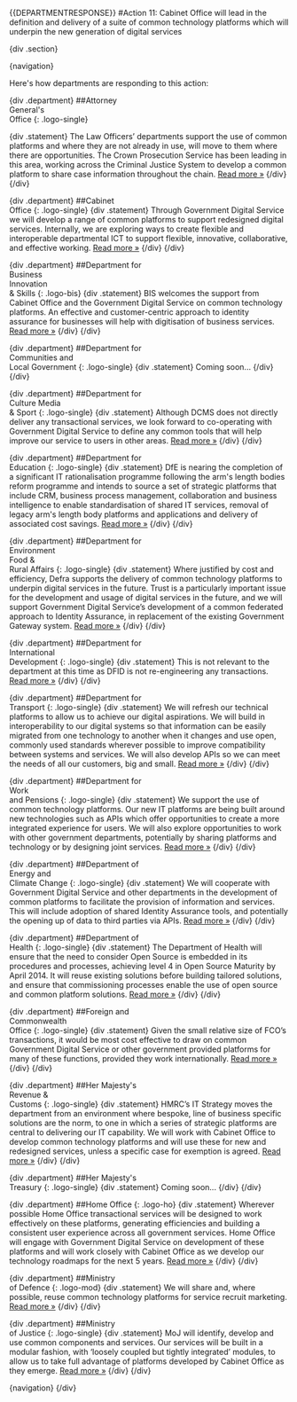 {{DEPARTMENTRESPONSE}}
#Action 11: Cabinet Office will lead in the definition and delivery of a suite of common technology platforms which will underpin the new generation of digital services

{div .section}

{navigation}

Here's how departments are responding to this action:



{div .department}
##Attorney <br> General's <br> Office
{: .logo-single}

{div .statement}
The Law Officers’ departments support the use of common platforms and where they are not already in use, will move to them where there are opportunities. The Crown Prosecution Service has been leading in this area, working across the Criminal Justice System to develop a common platform to share case information throughout the chain. [Read more »](https://www.gov.uk/government/publications/law-officers-departments-digital-strategy)
{/div}
{/div}

{div .department}
##Cabinet<br>Office
{: .logo-single}
{div .statement}
Through Government Digital Service we will develop a range of common platforms to support redesigned digital services. Internally, we are exploring ways to create flexible and interoperable departmental ICT to support flexible, innovative, collaborative, and effective working. [Read more »](http://www.cabinetoffice.gov.uk/resource-library/cabinet-office-digital-strategy)
{/div}
{/div}

{div .department}
##Department for<br>Business<br>Innovation<br>& Skills
{: .logo-bis}
{div .statement}
BIS welcomes the support from Cabinet Office and the Government Digital Service on common technology platforms. An effective and customer-centric approach to identity assurance for businesses will help with digitisation of business services. [Read more »](http://discuss.bis.gov.uk/digitalstrategy)
{/div}
{/div}

{div .department}
##Department for<br>Communities and<br>Local Government
{: .logo-single}
{div .statement}
Coming soon...
{/div}
{/div}

{div .department}
##Department for<br>Culture Media<br>& Sport
{: .logo-single}
{div .statement}
Although DCMS does not directly deliver any transactional services, we look forward to co-operating with Government Digital Service to define any common tools that will help improve our service to users in other areas. [Read more »](http://www.dcms.gov.uk/publications/9586.aspx)
{/div}
{/div}


{div .department}
##Department for<br>Education
{: .logo-single}
{div .statement}
DfE is nearing the completion of a significant IT rationalisation programme following the arm's length bodies reform programme and intends to source a set of strategic platforms that include CRM, business process management, collaboration and business intelligence to enable standardisation of shared IT services, removal of legacy arm's length body platforms and applications and delivery of associated cost savings. [Read more »](http://www.education.gov.uk/digitalstrategy)
{/div}
{/div}

{div .department}
##Department for<br>Environment<br>Food &<br>Rural Affairs
{: .logo-single}
{div .statement}
Where justified by cost and efficiency, Defra supports the delivery of common technology platforms to underpin digital services in the future. Trust is a particularly important issue for the development and usage of digital services in the future, and we will support Government Digital Service’s development of a common federated approach to Identity Assurance, in replacement of the existing Government Gateway system. [Read more »](http://www.defra.gov.uk/publications/2012/12/20/pb13863-digital-strategy-2012/)
{/div}
{/div}

{div .department}
##Department for<br>International<br>Development
{: .logo-single}
{div .statement}
This is not relevant to the department at this time as DFID is not re-engineering any transactions. [Read more »](http://www.dfid.gov.uk/about-us/How-we-measure-progress/dfid-digital-strategy/)
{/div}
{/div}

{div .department}
##Department for<br>Transport
{: .logo-single}
{div .statement}
We will refresh our technical platforms to allow us to achieve our digital aspirations. We will build in interoperability to our digital systems so that information can be easily migrated from one technology to another when it changes and use open, commonly used standards wherever possible to improve compatibility between systems and services. We will also develop APIs so we can meet the needs of all our customers, big and small. [Read more »](https://www.gov.uk/government/publications/department-for-transport-digital-strategy)
{/div}
{/div}

{div .department}
##Department for<br>Work<br>and Pensions
{: .logo-single}
{div .statement}
We support the use of common technology platforms. Our new IT platforms are being built around new technologies such as APIs which offer opportunities to create a more integrated experience for users. We will also explore opportunities to work with other government departments, potentially by sharing platforms and technology or by designing joint services. [Read more »](http://www.dwp.gov.uk/publications/corporate-publications/digital-strategy.shtml)
{/div}
{/div}

{div .department}
##Department of<br>Energy and<br>Climate Change
{: .logo-single}
{div .statement}
We will cooperate with Government Digital Service and other departments in the development of common platforms to facilitate the provision of information and services. This will include adoption of shared Identity Assurance tools, and potentially the opening up of data to third parties via APIs. [Read more »](http://www.decc.gov.uk/en/content/cms/about/our_goals/our_goals.aspx#dds)
{/div}
{/div}


{div .department}
##Department of<br>Health
{: .logo-single}
{div .statement}
The Department of Health will ensure that the need to consider Open Source is embedded in its procedures and processes, achieving level 4 in Open Source Maturity by April 2014. It will reuse existing solutions before building tailored solutions, and ensure that commissioning processes enable the use of open source and common platform solutions. [Read more »](http://digitalhealth.dh.gov.uk/digital-strategy)
{/div}
{/div}

{div .department}
##Foreign and<br>Commonwealth<br>Office
{: .logo-single}
{div .statement}
Given the small relative size of FCO’s transactions, it would be most cost effective to draw on common Government Digital Service or other government provided platforms for many of these functions, provided they work internationally. [Read more »](https://www.gov.uk/government/publications/the-fco-digital-strategy)
{/div}
{/div}

{div .department}
##Her Majesty's<br>Revenue &<br>Customs
{: .logo-single}
{div .statement}
HMRC’s IT Strategy moves the department from an environment where bespoke, line of business specific solutions are the norm, to one in which a series of strategic platforms are central to delivering our IT capability. We will work with Cabinet Office to develop common technology platforms and will use these for new and redesigned services, unless a specific case for exemption is agreed. [Read more »](http://www.hmrc.gov.uk/about/2012-digital-strategy.pdf)
{/div}
{/div}

{div .department}
##Her Majesty's<br>Treasury
{: .logo-single}
{div .statement}
Coming soon...
{/div}
{/div}

{div .department}
##Home Office
{: .logo-ho}
{div .statement}
Wherever possible Home Office transactional services will be designed to work effectively on these platforms, generating efficiencies and building a consistent user experience across all government services. Home Office will engage with Government Digital Service on development of these platforms and will work closely with Cabinet Office as we develop our technology roadmaps for the next 5 years. [Read more »](http://www.homeoffice.gov.uk/publications/about-us/corporate-publications/ho-digital-strategy/)
{/div}
{/div}

{div .department}
##Ministry<br>of Defence
{: .logo-mod}
{div .statement}
We will share and, where possible, reuse common technology platforms for service recruit marketing. [Read more »](https://www.gov.uk/government/publications/digital-in-defence)
{/div}
{/div}

{div .department}
##Ministry<br>of Justice
{: .logo-single}
{div .statement}
MoJ will identify, develop and use common components and services. Our services will be built in a modular fashion, with ‘loosely coupled but tightly integrated’ modules, to allow us to take full advantage of platforms developed by Cabinet Office as they emerge. [Read more »](http://open.justice.gov.uk/digital-strategy/#theme-03-breaking-barriers-to-digital-transformation)
{/div}
{/div}

{navigation}
{/div}





